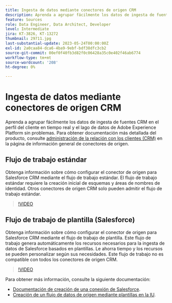 ```yaml
---
title: Ingesta de datos mediante conectores de origen CRM
description: Aprenda a agrupar fácilmente los datos de ingesta de fuentes CRM en el perfil del cliente en tiempo real y el lago de datos de Adobe Experience Platform sin problemas.
feature: Sources
role: Data Engineer, Data Architect, Developer
level: Intermediate
jira: KT-3826, KT-13272
thumbnail: 29711.jpg
last-substantial-update: 2023-05-24T00:00:00Z
exl-id: 2a0caa84-dca6-4ba9-9ebf-bdf38dfc3cb2
source-git-commit: 00ef0f40fb3d82f0c06428a35c0e402f46ab6774
workflow-type: tm+mt
source-wordcount: '208'
ht-degree: 0%

---
```


# Ingesta de datos mediante conectores de origen CRM

Aprenda a agrupar fácilmente los datos de ingesta de fuentes CRM en el perfil del cliente en tiempo real y el lago de datos de Adobe Experience Platform sin problemas. Para obtener documentación más detallada del producto, consulte [administración de la relación con los clientes (CRM)](https://experienceleague.adobe.com/docs/experience-platform/sources/home.html?lang=en#access-control-for-sources-in-data-ingestion) en la página de información general de conectores de origen.

## Flujo de trabajo estándar

Obtenga información sobre cómo configurar el conector de origen para Salesforce CRM mediante el flujo de trabajo estándar. El flujo de trabajo estándar requiere la creación inicial de esquemas y áreas de nombres de identidad. Otros conectores de origen CRM solo pueden admitir el flujo de trabajo estándar.

>[!VIDEO](https://video.tv.adobe.com/v/29711?learn=on)

## Flujo de trabajo de plantilla (Salesforce)

Obtenga información sobre cómo configurar el conector de origen para Salesforce CRM mediante el flujo de trabajo de plantilla. Este flujo de trabajo genera automáticamente los recursos necesarios para la ingesta de datos de Salesforce basados en plantillas. Le ahorra tiempo y los recursos se pueden personalizar según sus necesidades. Este flujo de trabajo no es compatible con todos los conectores de origen CRM.

>[!VIDEO](https://video.tv.adobe.com/v/3419422?learn=on)

Para obtener más información, consulte la siguiente documentación:
* [Documentación de creación de una conexión de Salesforce](https://experienceleague.adobe.com/docs/experience-platform/sources/ui-tutorials/create/crm/salesforce.html).
* [Creación de un flujo de datos de origen mediante plantillas en la IU](https://experienceleague.adobe.com/docs/experience-platform/sources/ui-tutorials/templates.html#).

